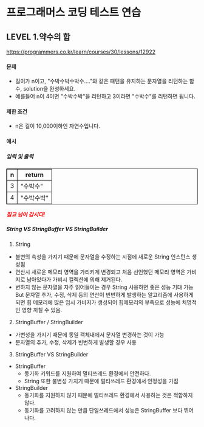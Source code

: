 # 프로그래머스 코딩 테스트 연습 
## LEVEL 1.약수의 합
https://programmers.co.kr/learn/courses/30/lessons/12922

#### 문제
- 길이가 n이고, "수박수박수박수...."와 같은 패턴을 유지하는 문자열을 리턴하는 함수, solution을 완성하세요.
- 예를들어 n이 4이면 "수박수박"을 리턴하고 3이라면 "수박수"를 리턴하면 됩니다.


#### 제한 조건
- n은 길이 10,000이하인 자연수입니다.

#### 예시
##### 입력 및 출력
|n|return|
|----|----|
|3|"수박수"|
|4|"수박수박"|



<span>*집고 넘어 갑시다!*</span></br>

##### String VS StringBuffer VS StringBuilder

1. String
- 불변의 속성을 가지기 때문에 문자열을 수정하는 시점에 새로운 String 인스턴스 생성됨
- 연산시 새로운 메모리 영역을 가리키게 변경되고 처음 선언했던 메모리 영역은 가비지로 남아있다가 가비시 컬렉션에 의해 제거된다.
- 변하지 않는 문자열을 자주 읽어들이는 경우 String 사용하면 좋은 성능 기대 가능 But 문자열 추가, 수정, 삭제 등의 연산이 빈번하게 발생하는 알고리즘에 사용하게 되면 힙 메모리에 많은 임시 가비지가 생성되어 힙메모리의 부족으로 성능에 치명적인 영향 끼칠 수 있음.

2. StringBuffer / StringBuilder
- 가변성을 가지기 때문에 동일 객체내에서 문자열 변경하는 것이 가능
- 문자열의 추가, 수정, 삭제가 빈번하게 발생할 경우 사용

3. StringBuffer VS StringBuilder
- StringBuffer
   - 동기화 키워드를 지원하여 멀티쓰레드 환경에서 안전하다.
   - String 또한 불변성 가지기 때문에 멀티쓰레드 환경에서 안정성을 가짐
- StringBuilder
   - 동기화를 지원하지 않기 때문에 멀티쓰레드 환경에서 사용하는 것은 적합하지 않다.
   - 동기화를 고려하지 않는 만큼 단일쓰레드에서 성능은 StringBuffer 보다 뛰어나다.

<style type="text/css">
span{
	color:red;
	font-weight:bold;
}

table, td, th {
        border:0.5px solid black;
}
</style>
